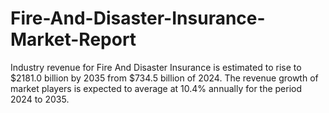 # Fire-And-Disaster-Insurance-Market-Report
Industry revenue for Fire And Disaster Insurance is estimated to rise to $2181.0 billion by 2035 from $734.5 billion of 2024. The revenue growth of market players is expected to average at 10.4% annually for the period 2024 to 2035.
